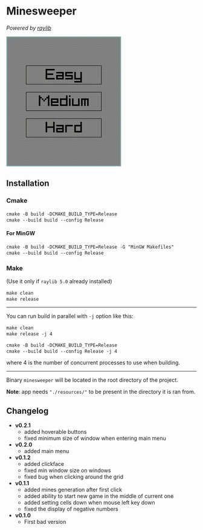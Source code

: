 # Minesweeper

_Powered by [raylib](https://github.com/raysan5/raylib)_

![demo](./demos/demo1.gif "demo")

## Installation

### Cmake

```
cmake -B build -DCMAKE_BUILD_TYPE=Release
cmake --build build --config Release
```

#### For MinGW

```
cmake -B build -DCMAKE_BUILD_TYPE=Release -G "MinGW Makefiles"
cmake --build build --config Release
```

### Make

(Use it only if `raylib 5.0` already installed)

```
make clean
make release
```

---

You can run build in parallel with `-j` option like this:

```
make clean
make release -j 4
```

```
cmake -B build -DCMAKE_BUILD_TYPE=Release
cmake --build build --config Release -j 4
```

where 4 is the number of concurrent processes to use when building.

---

Binary `minesweeper` will be located in the root directory of the project.

**Note**: app needs `"./resources/"` to be present in the directory it is ran from.


## Changelog

- **v0.2.1**
    - added hoverable buttons
    - fixed minimum size of window when entering main menu
- **v0.2.0**
    - added main menu
- **v0.1.2**
    - added clickface
    - fixed min window size on windows
    - fixed bug when clicking around the grid
- **v0.1.1**
    - added mines generation after first click
    - added ability to start new game in the middle of current one
    - added setting cells down when mouse left key down
    - fixed the display of negative numbers
- **v0.1.0**
    - First bad version

